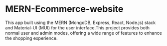 # MERN-Ecommerce-website
This app built using the MERN (MongoDB, Express, React, Node.js) stack and Material-UI (MUI) for the user interface.This project provides both normal user and admin modes, offering a wide range of features to enhance the shopping experience.
